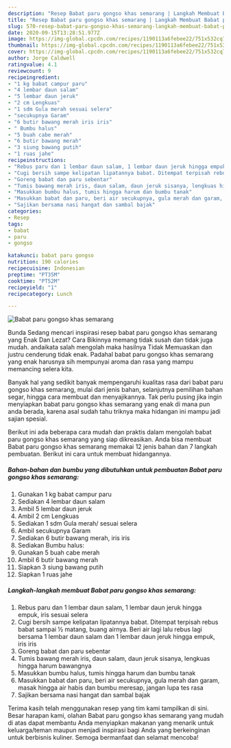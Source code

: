 ```yaml
---
description: "Resep Babat paru gongso khas semarang | Langkah Membuat Babat paru gongso khas semarang Yang Bikin Ngiler"
title: "Resep Babat paru gongso khas semarang | Langkah Membuat Babat paru gongso khas semarang Yang Bikin Ngiler"
slug: 570-resep-babat-paru-gongso-khas-semarang-langkah-membuat-babat-paru-gongso-khas-semarang-yang-bikin-ngiler
date: 2020-09-15T13:28:51.977Z
image: https://img-global.cpcdn.com/recipes/1190113a6febee22/751x532cq70/babat-paru-gongso-khas-semarang-foto-resep-utama.jpg
thumbnail: https://img-global.cpcdn.com/recipes/1190113a6febee22/751x532cq70/babat-paru-gongso-khas-semarang-foto-resep-utama.jpg
cover: https://img-global.cpcdn.com/recipes/1190113a6febee22/751x532cq70/babat-paru-gongso-khas-semarang-foto-resep-utama.jpg
author: Jorge Caldwell
ratingvalue: 4.1
reviewcount: 9
recipeingredient:
- "1 kg babat campur paru"
- "4 lembar daun salam"
- "5 lembar daun jeruk"
- "2 cm Lengkuas"
- "1 sdm Gula merah sesuai selera"
- "secukupnya Garam"
- "6 butir bawang merah iris iris"
- " Bumbu halus"
- "5 buah cabe merah"
- "6 butir bawang merah"
- "3 siung bawang putih"
- "1 ruas jahe"
recipeinstructions:
- "Rebus paru dan 1 lembar daun salam, 1 lembar daun jeruk hingga empuk, iris sesuai selera"
- "Cugi bersih sampe kelipatan lipatannya babat. Ditempat terpisah rebus babat sampai ½ matang, buang airnya. Beri air lagi lalu rebus lagi bersama 1 lembar daun salam dan 1 lembar daun jeruk hingga empuk, iris iris"
- "Goreng babat dan paru sebentar"
- "Tumis bawang merah iris, daun salam, daun jeruk sisanya, lengkuas hingga harum bawangnya"
- "Masukkan bumbu halus, tumis hingga harum dan bumbu tanak"
- "Masukkan babat dan paru, beri air secukupnya, gula merah dan garam, masak hingga air habis dan bumbu meresap, jangan lupa tes rasa"
- "Sajikan bersama nasi hangat dan sambal bajak"
categories:
- Resep
tags:
- babat
- paru
- gongso

katakunci: babat paru gongso 
nutrition: 190 calories
recipecuisine: Indonesian
preptime: "PT35M"
cooktime: "PT52M"
recipeyield: "1"
recipecategory: Lunch

---
```



![Babat paru gongso khas semarang](https://img-global.cpcdn.com/recipes/1190113a6febee22/751x532cq70/babat-paru-gongso-khas-semarang-foto-resep-utama.jpg)

Bunda Sedang mencari inspirasi resep babat paru gongso khas semarang yang Enak Dan Lezat? Cara Bikinnya memang tidak susah dan tidak juga mudah. andaikata salah mengolah maka hasilnya Tidak Memuaskan dan justru cenderung tidak enak. Padahal babat paru gongso khas semarang yang enak harusnya sih mempunyai aroma dan rasa yang mampu memancing selera kita.

Banyak hal yang sedikit banyak mempengaruhi kualitas rasa dari babat paru gongso khas semarang, mulai dari jenis bahan, selanjutnya pemilihan bahan segar, hingga cara membuat dan menyajikannya. Tak perlu pusing jika ingin menyiapkan babat paru gongso khas semarang yang enak di mana pun anda berada, karena asal sudah tahu triknya maka hidangan ini mampu jadi sajian spesial.




Berikut ini ada beberapa cara mudah dan praktis dalam mengolah babat paru gongso khas semarang yang siap dikreasikan. Anda bisa membuat Babat paru gongso khas semarang memakai 12 jenis bahan dan 7 langkah pembuatan. Berikut ini cara untuk membuat hidangannya.

<!--inarticleads1-->

##### Bahan-bahan dan bumbu yang dibutuhkan untuk pembuatan Babat paru gongso khas semarang:

1. Gunakan 1 kg babat campur paru
1. Sediakan 4 lembar daun salam
1. Ambil 5 lembar daun jeruk
1. Ambil 2 cm Lengkuas
1. Sediakan 1 sdm Gula merah/ sesuai selera
1. Ambil secukupnya Garam
1. Sediakan 6 butir bawang merah, iris iris
1. Sediakan  Bumbu halus:
1. Gunakan 5 buah cabe merah
1. Ambil 6 butir bawang merah
1. Siapkan 3 siung bawang putih
1. Siapkan 1 ruas jahe




<!--inarticleads2-->

##### Langkah-langkah membuat Babat paru gongso khas semarang:

1. Rebus paru dan 1 lembar daun salam, 1 lembar daun jeruk hingga empuk, iris sesuai selera
1. Cugi bersih sampe kelipatan lipatannya babat. Ditempat terpisah rebus babat sampai ½ matang, buang airnya. Beri air lagi lalu rebus lagi bersama 1 lembar daun salam dan 1 lembar daun jeruk hingga empuk, iris iris
1. Goreng babat dan paru sebentar
1. Tumis bawang merah iris, daun salam, daun jeruk sisanya, lengkuas hingga harum bawangnya
1. Masukkan bumbu halus, tumis hingga harum dan bumbu tanak
1. Masukkan babat dan paru, beri air secukupnya, gula merah dan garam, masak hingga air habis dan bumbu meresap, jangan lupa tes rasa
1. Sajikan bersama nasi hangat dan sambal bajak




Terima kasih telah menggunakan resep yang tim kami tampilkan di sini. Besar harapan kami, olahan Babat paru gongso khas semarang yang mudah di atas dapat membantu Anda menyiapkan makanan yang menarik untuk keluarga/teman maupun menjadi inspirasi bagi Anda yang berkeinginan untuk berbisnis kuliner. Semoga bermanfaat dan selamat mencoba!
